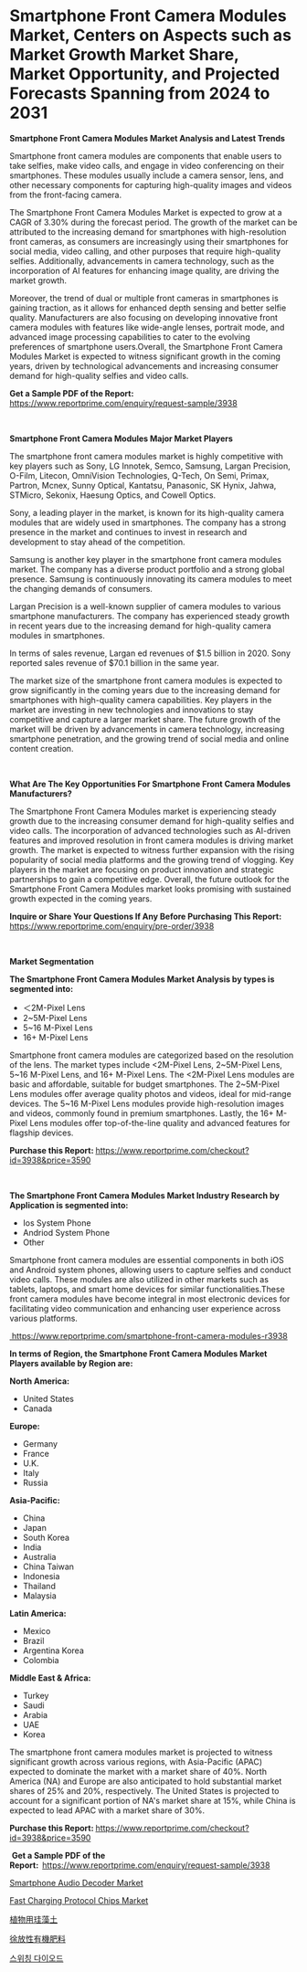 <p><h1>Smartphone Front Camera Modules Market, Centers on Aspects such as Market Growth Market Share, Market Opportunity, and Projected Forecasts Spanning from 2024 to 2031</h1></p><p><strong>Smartphone Front Camera Modules Market Analysis and Latest Trends</strong></p>
<p><p>Smartphone front camera modules are components that enable users to take selfies, make video calls, and engage in video conferencing on their smartphones. These modules usually include a camera sensor, lens, and other necessary components for capturing high-quality images and videos from the front-facing camera.</p><p>The Smartphone Front Camera Modules Market is expected to grow at a CAGR of 3.30% during the forecast period. The growth of the market can be attributed to the increasing demand for smartphones with high-resolution front cameras, as consumers are increasingly using their smartphones for social media, video calling, and other purposes that require high-quality selfies. Additionally, advancements in camera technology, such as the incorporation of AI features for enhancing image quality, are driving the market growth.</p><p>Moreover, the trend of dual or multiple front cameras in smartphones is gaining traction, as it allows for enhanced depth sensing and better selfie quality. Manufacturers are also focusing on developing innovative front camera modules with features like wide-angle lenses, portrait mode, and advanced image processing capabilities to cater to the evolving preferences of smartphone users.Overall, the Smartphone Front Camera Modules Market is expected to witness significant growth in the coming years, driven by technological advancements and increasing consumer demand for high-quality selfies and video calls.</p></p>
<p><strong>Get a Sample PDF of the Report:&nbsp;</strong> <a href="https://www.reportprime.com/enquiry/request-sample/3938">https://www.reportprime.com/enquiry/request-sample/3938</a></p>
<p>&nbsp;</p>
<p><strong>Smartphone Front Camera Modules Major Market Players</strong></p>
<p><p>The smartphone front camera modules market is highly competitive with key players such as Sony, LG Innotek, Semco, Samsung, Largan Precision, O-Film, Litecon, OmniVision Technologies, Q-Tech, On Semi, Primax, Partron, Mcnex, Sunny Optical, Kantatsu, Panasonic, SK Hynix, Jahwa, STMicro, Sekonix, Haesung Optics, and Cowell Optics.</p><p>Sony, a leading player in the market, is known for its high-quality camera modules that are widely used in smartphones. The company has a strong presence in the market and continues to invest in research and development to stay ahead of the competition.</p><p>Samsung is another key player in the smartphone front camera modules market. The company has a diverse product portfolio and a strong global presence. Samsung is continuously innovating its camera modules to meet the changing demands of consumers.</p><p>Largan Precision is a well-known supplier of camera modules to various smartphone manufacturers. The company has experienced steady growth in recent years due to the increasing demand for high-quality camera modules in smartphones.</p><p>In terms of sales revenue, Largan ed revenues of $1.5 billion in 2020. Sony reported sales revenue of $70.1 billion in the same year.</p><p>The market size of the smartphone front camera modules is expected to grow significantly in the coming years due to the increasing demand for smartphones with high-quality camera capabilities. Key players in the market are investing in new technologies and innovations to stay competitive and capture a larger market share. The future growth of the market will be driven by advancements in camera technology, increasing smartphone penetration, and the growing trend of social media and online content creation.</p></p>
<p>&nbsp;</p>
<p><strong>What Are The Key Opportunities For Smartphone Front Camera Modules Manufacturers?</strong></p>
<p><p>The Smartphone Front Camera Modules market is experiencing steady growth due to the increasing consumer demand for high-quality selfies and video calls. The incorporation of advanced technologies such as AI-driven features and improved resolution in front camera modules is driving market growth. The market is expected to witness further expansion with the rising popularity of social media platforms and the growing trend of vlogging. Key players in the market are focusing on product innovation and strategic partnerships to gain a competitive edge. Overall, the future outlook for the Smartphone Front Camera Modules market looks promising with sustained growth expected in the coming years.</p></p>
<p><strong>Inquire or Share Your Questions If Any Before Purchasing This Report:</strong> <a href="https://www.reportprime.com/enquiry/pre-order/3938">https://www.reportprime.com/enquiry/pre-order/3938</a></p>
<p>&nbsp;</p>
<p><strong>Market Segmentation</strong></p>
<p><strong>The Smartphone Front Camera Modules Market Analysis by types is segmented into:</strong></p>
<p><ul><li>＜2M-Pixel Lens</li><li>2~5M-Pixel Lens</li><li>5~16 M-Pixel Lens</li><li>16+ M-Pixel Lens</li></ul></p>
<p><p>Smartphone front camera modules are categorized based on the resolution of the lens. The market types include <2M-Pixel Lens, 2~5M-Pixel Lens, 5~16 M-Pixel Lens, and 16+ M-Pixel Lens. The <2M-Pixel Lens modules are basic and affordable, suitable for budget smartphones. The 2~5M-Pixel Lens modules offer average quality photos and videos, ideal for mid-range devices. The 5~16 M-Pixel Lens modules provide high-resolution images and videos, commonly found in premium smartphones. Lastly, the 16+ M-Pixel Lens modules offer top-of-the-line quality and advanced features for flagship devices.</p></p>
<p><strong>Purchase this Report:&nbsp;</strong><a href="https://www.reportprime.com/checkout?id=3938&price=3590">https://www.reportprime.com/checkout?id=3938&price=3590</a></p>
<p>&nbsp;</p>
<p><strong>The Smartphone Front Camera Modules Market Industry Research by Application is segmented into:</strong></p>
<p><ul><li>Ios System Phone</li><li>Andriod System Phone</li><li>Other</li></ul></p>
<p><p>Smartphone front camera modules are essential components in both iOS and Android system phones, allowing users to capture selfies and conduct video calls. These modules are also utilized in other markets such as tablets, laptops, and smart home devices for similar functionalities.These front camera modules have become integral in most electronic devices for facilitating video communication and enhancing user experience across various platforms.</p></p>
<p><a href="https://www.reportprime.com/smartphone-front-camera-modules-r3938">&nbsp;https://www.reportprime.com/smartphone-front-camera-modules-r3938</a></p>
<p><strong>In terms of Region, the Smartphone Front Camera Modules Market Players available by Region are:</strong></p>
<p>
    <p> <strong> North America: </strong>
        <ul>
            <li>United States</li>
            <li>Canada</li>
        </ul>
        </p> 
    <p> <strong> Europe: </strong>
        <ul>
            <li>Germany</li>
            <li>France</li>
            <li>U.K.</li>
            <li>Italy</li>
            <li>Russia</li>
        </ul>
        </p> 
    <p> <strong> Asia-Pacific: </strong>
        <ul>
            <li>China</li>
            <li>Japan</li>
            <li>South Korea</li>
            <li>India</li>
            <li>Australia</li>
            <li>China Taiwan</li>
            <li>Indonesia</li>
            <li>Thailand</li>
            <li>Malaysia</li>
        </ul>
        </p> 
    <p> <strong> Latin America: </strong>
        <ul>
            <li>Mexico</li>
            <li>Brazil</li>
            <li>Argentina Korea</li>
            <li>Colombia</li>
        </ul>
        </p> 
    <p> <strong> Middle East & Africa: </strong>
        <ul>
            <li>Turkey</li>
            <li>Saudi</li>
            <li>Arabia</li>
            <li>UAE</li>
            <li>Korea</li>
        </ul>
    </p>
    </p>
<p><p>The smartphone front camera modules market is projected to witness significant growth across various regions, with Asia-Pacific (APAC) expected to dominate the market with a market share of 40%. North America (NA) and Europe are also anticipated to hold substantial market shares of 25% and 20%, respectively. The United States is projected to account for a significant portion of NA's market share at 15%, while China is expected to lead APAC with a market share of 30%.</p></p>
<p><strong>Purchase this Report: </strong><a href="https://www.reportprime.com/checkout?id=3938&price=3590">https://www.reportprime.com/checkout?id=3938&price=3590</a></p>
<p>&nbsp;<strong>Get a Sample PDF of the Report:&nbsp;&nbsp;</strong><a href="https://www.reportprime.com/enquiry/request-sample/3938">https://www.reportprime.com/enquiry/request-sample/3938</a></p>
<p><strong></strong></p>
<p><p><a href="https://github.com/kufem1/Market-Research-Report-List-2/blob/main/smartphone-audio-decoder-market.md">Smartphone Audio Decoder Market</a></p><p><a href="https://github.com/singletonthaxterkelliehr2df/Market-Research-Report-List-2/blob/main/fast-charging-protocol-chips-market.md">Fast Charging Protocol Chips Market</a></p><p><a href="https://github.com/LenoraKris2023/Market-Research-Report-List-1/blob/main/654269673301.md">植物用珪藻土</a></p><p><a href="https://github.com/VernieBarton2023/Market-Research-Report-List-1/blob/main/553933673302.md">徐放性有機肥料</a></p><p><a href="https://medium.com/@edenger98079sgb/%EC%8A%A4%EC%9C%84%EC%B9%AD-%EB%8B%A4%EC%9D%B4%EC%98%A4%EB%93%9C-%EC%8B%9C%EC%9E%A5-%EC%8B%9C%EC%9E%A5-%EC%A0%90%EC%9C%A0%EC%9C%A8-%EC%8B%9C%EC%9E%A5-%EB%8F%99%ED%96%A5-%EB%B0%8F-%EB%AF%B8%EB%9E%98-%EC%84%B1%EC%9E%A5-%ED%83%90%EC%83%89-a1dc45d9b0a1">스위칭 다이오드</a></p></p>